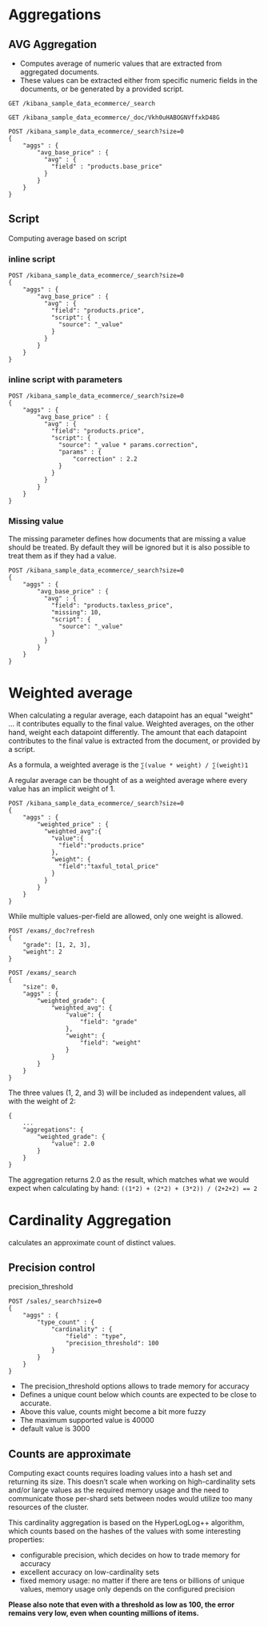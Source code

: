 # Aggregations

## AVG Aggregation

- Computes average of numeric values that are extracted from aggregated documents.
- These values can be extracted either from specific numeric fields in the documents, or be generated by a provided script.

```
GET /kibana_sample_data_ecommerce/_search

GET /kibana_sample_data_ecommerce/_doc/Vkh0uHABOGNVffxkD48G

POST /kibana_sample_data_ecommerce/_search?size=0
{
    "aggs" : {
        "avg_base_price" : { 
          "avg" : { 
            "field" : "products.base_price"
          }
        }
    }
}
```

## Script

Computing average based on script

### inline script

```
POST /kibana_sample_data_ecommerce/_search?size=0
{
    "aggs" : {
        "avg_base_price" : {
          "avg" : { 
            "field": "products.price", 
            "script": {
              "source": "_value"
            }
          }
        }
    }
}
```


### inline script with parameters
```
POST /kibana_sample_data_ecommerce/_search?size=0
{
    "aggs" : {
        "avg_base_price" : {
          "avg" : { 
            "field": "products.price", 
            "script": {
              "source": "_value * params.correction", 
              "params" : {
                  "correction" : 2.2
              }
            }
          }
        }
    }
}
```

### Missing value
The missing parameter defines how documents that are missing a value should be treated. By default they will be ignored but it is also possible to treat them as if they had a value.

```
POST /kibana_sample_data_ecommerce/_search?size=0
{
    "aggs" : {
        "avg_base_price" : {
          "avg" : { 
            "field": "products.taxless_price", 
            "missing": 10, 
            "script": {
              "source": "_value"
            }
          }
        }
    }
}
```


# Weighted average

When calculating a regular average, each datapoint has an equal "weight" …​ it contributes equally to the final value. Weighted averages, on the other hand, weight each datapoint differently. The amount that each datapoint contributes to the final value is extracted from the document, or provided by a script.

As a formula, a weighted average is the ```∑(value * weight) / ∑(weight)1```

A regular average can be thought of as a weighted average where every value has an implicit weight of 1.

```
POST /kibana_sample_data_ecommerce/_search?size=0
{
    "aggs" : {
        "weighted_price" : {
          "weighted_avg":{
            "value":{
              "field":"products.price"
            },
            "weight": {
              "field":"taxful_total_price"
            }
          }
        }  
    }
}
```


While multiple values-per-field are allowed, only one weight is allowed.

```
POST /exams/_doc?refresh
{
    "grade": [1, 2, 3],
    "weight": 2
}

POST /exams/_search
{
    "size": 0,
    "aggs" : {
        "weighted_grade": {
            "weighted_avg": {
                "value": {
                    "field": "grade"
                },
                "weight": {
                    "field": "weight"
                }
            }
        }
    }
}
```

The three values (1, 2, and 3) will be included as independent values, all with the weight of 2:

```
{
    ...
    "aggregations": {
        "weighted_grade": {
            "value": 2.0
        }
    }
}

```

The aggregation returns 2.0 as the result, which matches what we would expect when calculating by hand:
```((1*2) + (2*2) + (3*2)) / (2+2+2) == 2```


# Cardinality Aggregation
calculates an approximate count of distinct values.

## Precision control
precision_threshold

```
POST /sales/_search?size=0
{
    "aggs" : {
        "type_count" : {
            "cardinality" : {
                "field" : "type",
                "precision_threshold": 100 
            }
        }
    }
}
```


- The precision_threshold options allows to trade memory for accuracy
- Defines a unique count below which counts are expected to be close to accurate.
- Above this value, counts might become a bit more fuzzy
- The maximum supported value is 40000
- default value is 3000

## Counts are approximate

Computing exact counts requires loading values into a hash set and returning its size. This doesn’t scale when working on high-cardinality sets and/or large values as the required memory usage and the need to communicate those per-shard sets between nodes would utilize too many resources of the cluster.

This cardinality aggregation is based on the HyperLogLog++ algorithm, which counts based on the hashes of the values with some interesting properties:

- configurable precision, which decides on how to trade memory for accuracy
- excellent accuracy on low-cardinality sets
- fixed memory usage: no matter if there are tens or billions of unique values, memory usage only depends on the configured precision

**Please also note that even with a threshold as low as 100, the error remains very low, even when counting millions of items.**






